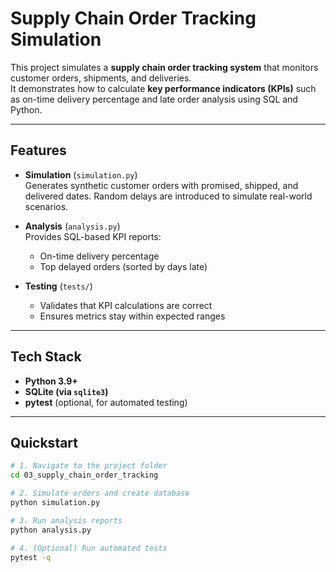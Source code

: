# Supply Chain Order Tracking Simulation

This project simulates a **supply chain order tracking system** that monitors customer orders, shipments, and deliveries.  
It demonstrates how to calculate **key performance indicators (KPIs)** such as on-time delivery percentage and late order analysis using SQL and Python.

---

## Features
- **Simulation** (`simulation.py`)  
  Generates synthetic customer orders with promised, shipped, and delivered dates. Random delays are introduced to simulate real-world scenarios.  

- **Analysis** (`analysis.py`)  
  Provides SQL-based KPI reports:
  - On-time delivery percentage
  - Top delayed orders (sorted by days late)

- **Testing** (`tests/`)  
  - Validates that KPI calculations are correct  
  - Ensures metrics stay within expected ranges  

---

## Tech Stack
- **Python 3.9+**
- **SQLite (via `sqlite3`)**
- **pytest** (optional, for automated testing)

---

## Quickstart
```bash
# 1. Navigate to the project folder
cd 03_supply_chain_order_tracking

# 2. Simulate orders and create database
python simulation.py

# 3. Run analysis reports
python analysis.py

# 4. (Optional) Run automated tests
pytest -q
```
